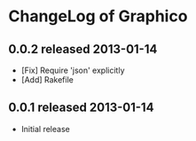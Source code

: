 ChangeLog of Graphico
=====================

0.0.2 released 2013-01-14
-------------------------

- [Fix] Require 'json' explicitly
- [Add] Rakefile

0.0.1 released 2013-01-14
-------------------------

- Initial release
